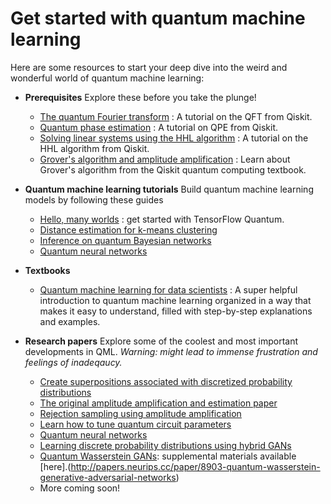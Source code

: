# Get started with quantum machine learning
Here are some resources to start your deep dive into the weird and wonderful world of quantum machine learning:

 - **Prerequisites**
    Explore these before you take the plunge!
    * [The quantum Fourier transform](https://qiskit.org/textbook/ch-algorithms/quantum-fourier-transform.html) : A tutorial on the QFT from Qiskit.
    * [Quantum phase estimation](https://qiskit.org/textbook/ch-algorithms/quantum-phase-estimation.html) : A tutorial on QPE from Qiskit.
    * [Solving linear systems using the HHL algorithm](https://qiskit.org/textbook/ch-applications/hhl_tutorial.html) : A tutorial on the HHL algorithm from Qiskit.
    * [Grover's algorithm and amplitude amplification](https://qiskit.org/textbook/ch-algorithms/grover.html) : Learn about Grover's algorithm from the Qiskit quantum computing textbook.

 - **Quantum machine learning tutorials**
    Build quantum machine learning models by following these guides
    * [Hello, many worlds](https://www.tensorflow.org/quantum/tutorials/hello_many_worlds) : get started with TensorFlow Quantum.
    * [Distance estimation for k-means clustering](https://towardsdatascience.com/quantum-machine-learning-distance-estimation-for-k-means-clustering-26bccfbfcc76?source=your_stories_page---------------------------)
    * [Inference on quantum Bayesian networks](https://medium.com/analytics-vidhya/quantum-machine-learning-inference-on-bayesian-networks-351f242816e8?source=your_stories_page---------------------------)
    * [Quantum neural networks](https://towardsdatascience.com/quantum-machine-learning-learning-on-neural-networks-fdc03681aed3)

 - **Textbooks**
 	* [Quantum machine learning for data scientists](https://arxiv.org/pdf/1804.10068.pdf) : A super helpful introduction to quantum machine learning organized in a way that makes it easy to understand, filled with
 	step-by-step explanations and examples. 

 - **Research papers**
    Explore some of the coolest and most important developments in QML. *Warning: might lead to immense frustration and feelings of inadeqaucy.*
    * [Create superpositions associated with discretized probability distributions](https://arxiv.org/pdf/quant-ph/0208112.pdf)
    * [The original amplitude amplification and estimation paper](https://arxiv.org/pdf/quant-ph/0005055.pdf)
    * [Rejection sampling using amplitude amplification](https://arxiv.org/pdf/1402.7359.pdf)
    * [Learn how to tune quantum circuit parameters](https://arxiv.org/pdf/1803.00745.pdf)
    * [Quantum neural networks](https://arxiv.org/pdf/1802.06002.pdf)
    * [Learning discrete probability distributions using hybrid GANs](https://arxiv.org/pdf/1904.00043.pdf)
    * [Quantum Wasserstein GANs](https://arxiv.org/abs/1911.00111): supplemental materials available [here].(http://papers.neurips.cc/paper/8903-quantum-wasserstein-generative-adversarial-networks)
    * More coming soon!

    
